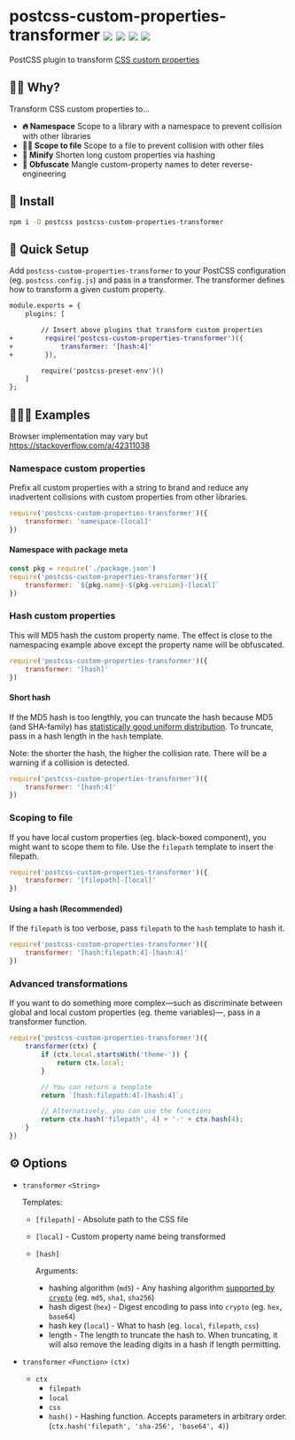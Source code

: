 # postcss-custom-properties-transformer <a href="https://npm.im/postcss-custom-properties-transformer"><img src="https://badgen.net/npm/v/postcss-custom-properties-transformer"></a> <a href="https://npm.im/postcss-custom-properties-transformer"><img src="https://badgen.net/npm/dm/postcss-custom-properties-transformer"></a> <a href="https://packagephobia.now.sh/result?p=postcss-custom-properties-transformer"><img src="https://packagephobia.now.sh/badge?p=postcss-custom-properties-transformer"></a> <a href="https://bundlephobia.com/result?p=postcss-custom-properties-transformer"><img src="https://badgen.net/bundlephobia/minzip/postcss-custom-properties-transformer"></a>

PostCSS plugin to transform [CSS custom properties](https://developer.mozilla.org/en-US/docs/Web/CSS/--*)

## 🙋‍♂️ Why?

Transform CSS custom properties to...

- **🔥 Namespace** Scope to a library with a namespace to prevent collision with other libraries
- **🙆‍♀️ Scope to file** Scope to a file to prevent collision with other files
- **🐥 Minify** Shorten long custom properties via hashing
- **🤬 Obfuscate** Mangle custom-property names to deter reverse-engineering

## :rocket: Install
```sh
npm i -D postcss postcss-custom-properties-transformer
```


## 🚦 Quick Setup

Add `postcss-custom-properties-transformer` to your PostCSS configuration (eg. `postcss.config.js`) and pass in a transformer. The transformer defines how to transform a given custom property.

```diff
module.exports = {
    plugins: [

        // Insert above plugins that transform custom properties
+        require('postcss-custom-properties-transformer')({
+            transformer: '[hash:4]'
+        }),

        require('postcss-preset-env')()
    ]
};
```


## 👨🏻‍🏫 Examples


Browser implementation may vary but https://stackoverflow.com/a/42311038

### Namespace custom properties
Prefix all custom properties with a string to brand and reduce any inadvertent collisions with custom properties from other libraries.

```js
require('postcss-custom-properties-transformer')({
    transformer: 'namespace-[local]'
})
```

#### Namespace with package meta
```js
const pkg = require('./package.json')
require('postcss-custom-properties-transformer')({
    transformer: `${pkg.name}-${pkg.version}-[local]`
})
```

### Hash custom properties
This will MD5 hash the custom property name. The effect is close to the namespacing example above except the property name will be obfuscated.

```js
require('postcss-custom-properties-transformer')({
    transformer: '[hash]'
})
```

#### Short hash
If the MD5 hash is too lengthly, you can truncate the hash because MD5 (and SHA-family) has [statistically good uniform distribution](https://stackoverflow.com/questions/8184941/uniform-distribution-of-truncated-md5). To truncate, pass in a hash length in the `hash` template. 

Note: the shorter the hash, the higher the collision rate. There will be a warning if a collision is detected.

```js
require('postcss-custom-properties-transformer')({
    transformer: '[hash:4]'
})
```

### Scoping to file
If you have local custom properties (eg. black-boxed component), you might want to scope them to file. Use the `filepath` template to insert the filepath.

```js
require('postcss-custom-properties-transformer')({
    transformer: '[filepath]-[local]'
})
```

#### Using a hash (Recommended)

If the `filepath` is too verbose, pass `filepath` to the `hash` template to hash it.

```js
require('postcss-custom-properties-transformer')({
    transformer: '[hash:filepath:4]-[hash:4]'
})
```

### Advanced transformations
If you want to do something more complex—such as discriminate between global and local custom properties (eg. theme variables)—, pass in a transformer function.

```js
require('postcss-custom-properties-transformer')({
    transformer(ctx) {
        if (ctx.local.startsWith('theme-')) {
            return ctx.local;
        }

        // You can return a template
        return `[hash:filepath:4]-[hash:4]`;

        // Alternatively, you can use the functions
        return ctx.hash('filepath', 4) + '-' + ctx.hash(4);
    }
})
```


## ⚙️ Options
- `transformer` `<String>`

    Templates:
    - `[filepath]` - Absolute path to the CSS file
    - `[local]` - Custom property name being transformed
    - `[hash]`

        Arguments:
        - hashing algorithm (`md5`) - Any hashing algorithm [supported by `crypto`](https://nodejs.org/api/crypto.html#crypto_crypto_gethashes) (eg. `md5`, `sha1`, `sha256`)
        - hash digest (`hex`) - Digest encoding to pass into `crypto` (eg. `hex`, `base64`)
        - hash key (`local`) - What to hash (eg. `local`, `filepath`, `css`)
        - length - The length to truncate the hash to. When truncating, it will also remove the leading digits in a hash if length permitting.

- `transformer` `<Function>` `(ctx)`
    - `ctx`
        - `filepath`
        - `local`
        - `css` 
        - `hash()` - Hashing function. Accepts parameters in arbitrary order. (`ctx.hash('filepath', 'sha-256', 'base64', 4)`)



